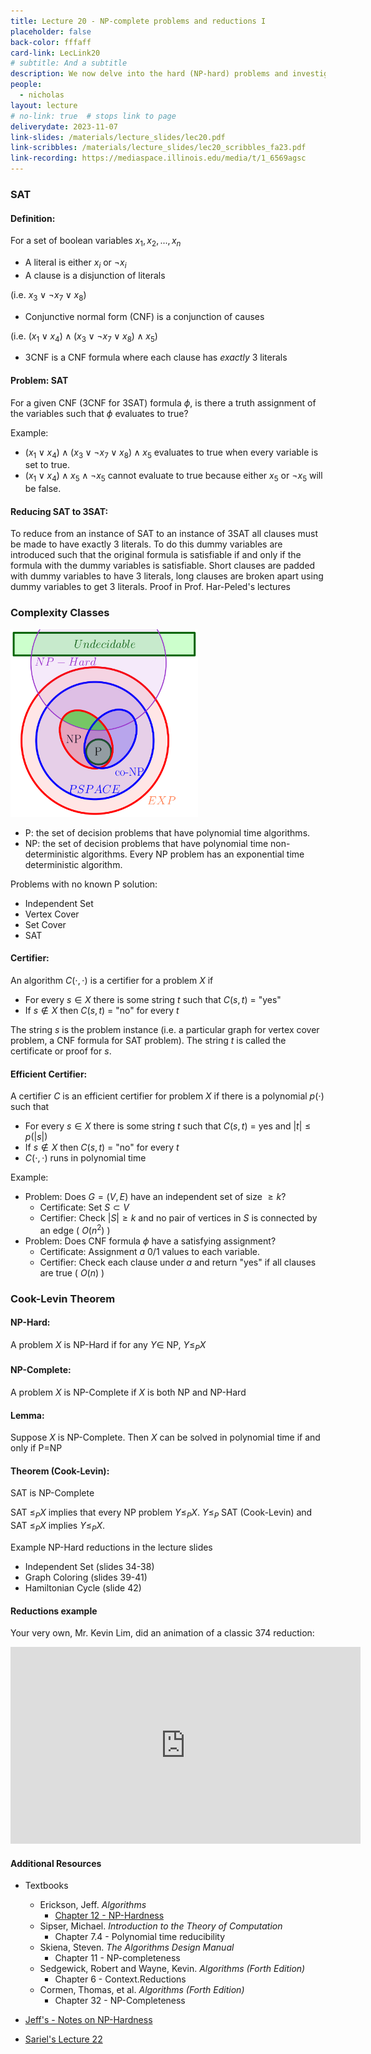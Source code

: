 ```yaml
---
title: Lecture 20 - NP-complete problems and reductions I
placeholder: false
back-color: fffaff
card-link: LecLink20
# subtitle: And a subtitle
description: We now delve into the hard (NP-hard) problems and investigate how to prove if a specific problem is NP, NP-hard, etc.
people:
  - nicholas
layout: lecture
# no-link: true  # stops link to page 
deliverydate: 2023-11-07
link-slides: /materials/lecture_slides/lec20.pdf
link-scribbles: /materials/lecture_slides/lec20_scribbles_fa23.pdf
link-recording: https://mediaspace.illinois.edu/media/t/1_6569agsc
---
```


### SAT
#### **Definition**:
For a set of boolean variables $x_1,x_2,...,x_n$
- A literal is either $x_i$ or $\neg x_i$
- A clause is a disjunction of literals

(i.e. $x_3 \lor \neg x_7 \lor x_8$)
- Conjunctive normal form (CNF) is a conjunction of causes 

(i.e. $(x_1 \lor x_4) \land (x_3 \lor \neg x_7 \lor x_8) \land x_5$)
- 3CNF is a CNF formula where each clause has *exactly* 3 literals

#### **Problem: SAT**
For a given CNF (3CNF for 3SAT) formula $\phi$, is there a truth assignment of the variables such that $\phi$ evaluates to true? 

Example: 
- $(x_1 \lor x_4) \land (x_3 \lor \neg x_7 \lor x_8) \land x_5$ evaluates to true when every variable is set to true.
- $(x_1 \lor x_4) \land x_5 \land \neg x_5$ cannot evaluate to true because either $x_5$ or $\neg x_5$ will be false.

#### **Reducing SAT to 3SAT:**
To reduce from an instance of SAT to an instance of 3SAT all clauses must be made to have exactly 3 literals. To do this dummy variables are introduced such that the original formula is satisfiable if and only if the formula with the dummy variables is satisfiable. Short clauses are padded with dummy variables to have 3 literals, long clauses are broken apart using dummy variables to get 3 literals.
Proof in Prof. Har-Peled's lectures

### Complexity Classes

<img src="/img/lectures/lec21.PNG" alt="lec21.PNG" style="width: 300px;">

- P: the set of decision problems that have polynomial time algorithms.
- NP: the set of decision problems that have polynomial time non-deterministic algorithms. Every NP problem has an exponential time deterministic algorithm.

Problems with no known P solution:
- Independent Set
- Vertex Cover
- Set Cover
- SAT

#### **Certifier:**
An algorithm $C(\cdot,\cdot)$ is a certifier for a problem $X$ if
- For every $s\in X$ there is some string $t$ such that $C(s,t)$ = "yes"
- If $s\not\in X$ then $C(s,t)$ = "no" for every $t$

The string $s$ is the problem instance (i.e. a particular graph for vertex cover problem, a CNF formula for SAT problem). The string $t$ is called the certificate or proof for $s$.

#### **Efficient Certifier:**
A certifier $C$ is an efficient certifier for problem $X$ if there is a polynomial $p(\cdot)$ such that 
- For every $s \in X$ there is some string $t$ such that $C(s,t)$ = yes and $|t| \leq p(|s|)$
- If $s\not\in X$ then $C(s,t)$ = "no" for every $t$
- $C(\cdot,\cdot)$ runs in polynomial time

Example:
- Problem: Does $G = (V,E)$ have an independent set of size $\geq k$?
  - Certificate: Set $S \subset V$
  - Certifier: Check $|S|\geq k$ and no pair of vertices in $S$ is connected by an edge ( $O(n^2)$ )
- Problem: Does CNF formula $\phi$ have a satisfying assignment?
  - Certificate: Assignment $a$ 0/1 values to each variable.
  - Certifier: Check each clause under $a$ and return "yes" if all clauses are true ( $O(n)$ )


### Cook-Levin Theorem

#### **NP-Hard:**
A problem $X$ is NP-Hard if for any $Y \in$ NP, $Y \leq_P X$

#### **NP-Complete:**
A problem $X$ is NP-Complete if $X$ is both NP and NP-Hard

#### **Lemma:**
Suppose $X$ is NP-Complete. Then $X$ can be solved in polynomial time if and only if P=NP

#### **Theorem (Cook-Levin):**
SAT is NP-Complete

SAT $\leq_P X$ implies that every NP problem $Y\leq_P X$. $Y\leq_P$ SAT (Cook-Levin) and SAT $\leq_P X$ implies $Y\leq_P X$.

Example NP-Hard reductions in the lecture slides
- Independent Set (slides 34-38)
- Graph Coloring (slides 39-41)
- Hamiltonian Cycle (slide 42)

<h4> Reductions example </h4>

Your very own, Mr. Kevin Lim, did an animation of a classic 374 reduction:

<iframe width="560" height="315" src="https://www.youtube.com/embed/aWWXXwp1Ya8" title="YouTube video player" frameborder="0" allow="accelerometer; autoplay; clipboard-write; encrypted-media; gyroscope; picture-in-picture; web-share" allowfullscreen></iframe>


<h4>Additional Resources</h4>

* Textbooks 
  * Erickson, Jeff. *Algorithms* 
    * [Chapter 12 - NP-Hardness](https://jeffe.cs.illinois.edu/teaching/algorithms/book/12-nphard.pdf)
  * Sipser, Michael. *Introduction to the Theory of Computation*
    * Chapter 7.4 - Polynomial time reducibility
  * Skiena, Steven. *The Algorithms Design Manual*
    * Chapter 11 - NP-completeness
  * Sedgewick, Robert and Wayne, Kevin. *Algorithms (Forth Edition)*
    * Chapter 6 - Context.Reductions
  * Cormen, Thomas, et al. *Algorithms (Forth Edition)*
    * Chapter 32 - NP-Completeness 
  

* [Jeff's - Notes on NP-Hardness](https://jeffe.cs.illinois.edu/teaching/algorithms/book/12-nphard.pdf)
* [Sariel's Lecture 22](https://www.youtube.com/watch?v=nOhojw1lpGI&list=PLaEwgrahG-LpMTgfekHiBLrpQ_0rduycb&pp=iAQB) 















